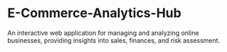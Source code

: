 # E-Commerce-Analytics-Hub
An interactive web application for managing and analyzing online businesses, providing insights into sales, finances, and risk assessment.
